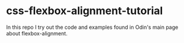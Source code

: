 # css-flexbox-alignment-tutorial
In this repo I try out the code and examples found in Odin's main page about flexbox-alignment.
